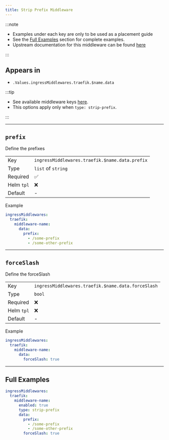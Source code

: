 ```yaml
---
title: Strip Prefix Middleware
---
```


:::note

- Examples under each key are only to be used as a placement guide
- See the [Full Examples](/truecharts-common/middlewares/traefik/strip-prefix#full-examples) section for complete examples.
- Upstream documentation for this middleware can be found [here](https://doc.traefik.io/traefik/middlewares/http/stripprefix)

:::

## Appears in

- `.Values.ingressMiddlewares.traefik.$name.data`

:::tip

- See available middleware keys [here](/truecharts-common/middlewares).
- This options apply only when `type: strip-prefix`.

:::

---

## `prefix`

Define the prefixes

|            |                                                |
| ---------- | ---------------------------------------------- |
| Key        | `ingressMiddlewares.traefik.$name.data.prefix` |
| Type       | `list` of `string`                             |
| Required   | ✅                                              |
| Helm `tpl` | ❌                                              |
| Default    | -                                              |

Example

```yaml
ingressMiddlewares:
  traefik:
    middleware-name:
      data:
        prefix:
          - /some-prefix
          - /some-other-prefix
```

---

## `forceSlash`

Define the forceSlash

|            |                                                    |
| ---------- | -------------------------------------------------- |
| Key        | `ingressMiddlewares.traefik.$name.data.forceSlash` |
| Type       | `bool`                                             |
| Required   | ❌                                                  |
| Helm `tpl` | ❌                                                  |
| Default    | -                                                  |

Example

```yaml
ingressMiddlewares:
  traefik:
    middleware-name:
      data:
        forceSlash: true
```

---

## Full Examples

```yaml
ingressMiddlewares:
  traefik:
    middleware-name:
      enabled: true
      type: strip-prefix
      data:
        prefix:
          - /some-prefix
          - /some-other-prefix
        forceSlash: true
```
